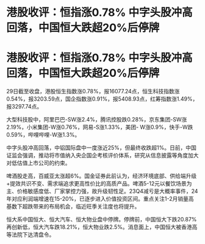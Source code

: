 # 港股收评：恒指涨0.78% 中字头股冲高回落，中国恒大跌超20%后停牌

# 港股收评：恒指涨0.78% 中字头股冲高回落，中国恒大跌超20%后停牌

29日截至收盘，港股恒生指数涨0.78%，报16077.24点，恒生科技指数涨0.54%，报3203.59点，国企指数涨0.91%，报5408.93点，红筹指数涨1.49%，报3297.74点。

大型科技股中，阿里巴巴-SW涨2.4%，腾讯控股跌0.28%，京东集团-SW涨2.19%，小米集团-W涨0.76%，网易-S涨1.33%，美团-
W涨0.9%，快手-W跌0.59%，哔哩哔哩-W涨1.3%。

中字头股冲高回落，中铝国际盘中一度涨近25%，但最终收跌超1%。日前，中国证监会强调，推动将市值纳入央企国企考核评价体系，研究从信息披露等角度加大对低估值上市公司的约束。

啤酒股走高，百威亚太涨超6%。国金证券此前认为，经济环境底部、供给端升级+提效共识不变、需求端追求更高性价比的高质产品。啤酒5-12元以餐饮场景为主、价格敏感度低、厂家掌控力强，故升级韧性足。23Q4减亏是大概率事件，24年对应利润端增速在15-20%，已逐步进入价值投资区间。重点关注1-2月销量高基数下超跌带来的布局机会，临近旺季关注度也将提升。

恒大系中国恒大、恒大汽车、恒大物业盘中停牌。停牌前，中国恒大下跌20.87%再创新低，恒大汽车跌18.21%，恒大物业跌2.5%。消息面上，中国恒大被香港高等法院下达清盘令。

